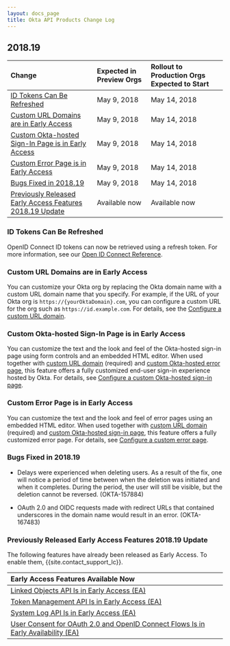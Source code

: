 ```yaml
---
layout: docs_page
title: Okta API Products Change Log
---
```


## 2018.19

| Change | Expected in Preview Orgs | Rollout to Production Orgs Expected to Start |
| :---------- | :--------------------------------- | :----------------------------------------------------------- |
| [ID Tokens Can Be Refreshed](#id-tokens-can-be-refreshed)| May 9, 2018 | May 14, 2018 |
| [Custom URL Domains are in Early Access](#custom-url-domains-are-in-early-access)| May 9, 2018 | May 14, 2018 |
| [Custom Okta-hosted Sign-In Page is in Early Access](#custom-okta-hosted-sign-in-page-is-in-early-access)| May 9, 2018 | May 14, 2018 |
| [Custom Error Page is in Early Access](#custom-error-page-is-in-early-access)| May 9, 2018 | May 14, 2018 |
| [Bugs Fixed in 2018.19](#bugs-fixed-in-201819) | May 9, 2018 | May 14, 2018 |
| [Previously Released Early Access Features 2018.19 Update](#previously-released-early-access-features-201818-update) | Available now | Available now |

### ID Tokens Can Be Refreshed

OpenID Connect ID tokens can now be retrieved using a refresh token. For more information, see our [Open ID Connect Reference](/docs/api/resources/oidc).

### Custom URL Domains are in Early Access

You can customize your Okta org by replacing the Okta domain name with a custom URL domain name that you specify. For example, if the URL of your Okta org is `https://{yourOktaDomain}.com`, you can configure a custom URL for the org such as `https://id.example.com`. For details, see the [Configure a custom URL domain](https://help.okta.com/en/prod/Content/Topics/Settings/custom-url-domain.htm).

### Custom Okta-hosted Sign-In Page is in Early Access

You can customize the text and the look and feel of the Okta-hosted sign-in page using form controls and an embedded HTML editor. When used together with [custom URL domain](https://help.okta.com/en/prod/Content/Topics/Settings/custom-url-domain.htm) (required) and [custom Okta-hosted error page](https://help.okta.com/en/prod/Content/Topics/Settings/custom-error-pages.htm), this feature offers a fully customized end-user sign-in experience hosted by Okta. For details, see [Configure a custom Okta-hosted sign-in page](https://help.okta.com/en/prod/Content/Topics/Settings/custom-okta-hosted-sign-in-page.htm).

### Custom Error Page is in Early Access

You can customize the text and the look and feel of error pages using an embedded HTML editor. When used together with [custom URL domain](https://help.okta.com/en/prod/Content/Topics/Settings/custom-url-domain.htm) (required) and [custom Okta-hosted sign-in page](https://help.okta.com/en/prod/Content/Topics/Settings/custom-okta-hosted-sign-in-page.htm), this feature offers a fully customized error page. For details, see [Configure a custom error page](https://help.okta.com/en/prod/Content/Topics/Settings/custom-error-pages.htm).

### Bugs Fixed in 2018.19

* Delays were experienced when deleting users. As a result of the fix, one will notice a period of time between when the deletion was initiated and when it completes.  During the period, the user will still be visible, but the deletion cannot be reversed. (OKTA-157884)

* OAuth 2.0 and OIDC requests made with redirect URLs that contained underscores in the domain name would result in an error. (OKTA-167483)

### Previously Released Early Access Features 2018.19 Update

The following features have already been released as Early Access. To enable them, {{site.contact_support_lc}}.

| Early Access Features Available Now
| :------------------------------------------------- |
| [Linked Objects API Is in Early Access (EA)](#linked-objects-api-in-early-access-ea) |
| [Token Management API Is in Early Access (EA)](#token-management-api-is-in-early-access-ea) |
| [System Log API Is in Early Access (EA)](#system-log-api-is-in-early-access-ea) |
| [User Consent for OAuth 2.0 and OpenID Connect Flows Is in Early Availability (EA)](#user-consent-for-oauth-20-and-openid-connect-flows-in-early-availability-ea) |
